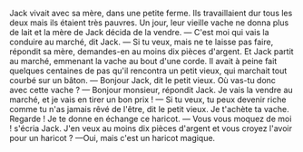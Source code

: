Jack vivait avec sa mère, dans une petite ferme. Ils travaillaient dur tous  les  deux  mais  ils  étaient  très pauvres. Un jour, leur vieille vache ne donna plus de lait et la mère de Jack décida de la vendre.
— C'est moi qui vais la conduire au marché, dit Jack.
— Si tu veux, mais ne te laisse pas faire, répondit sa mère, demandes-en au moins dix pièces d'argent.
Et Jack partit au marché, emmenant la vache au bout d'une corde. Il avait à peine fait quelques centaines de pas qu'il rencontra un petit vieux, qui marchait tout courbé sur un bâton.
— Bonjour Jack, dit le petit vieux. Où vas-tu donc avec cette vache ?
— Bonjour monsieur, répondit Jack. Je vais la vendre au marché, et je vais en tirer un bon prix !
— Si tu veux, tu peux devenir riche comme tu n'as jamais rêvé de l'être, dit le petit vieux. Je t'achète ta vache. Regarde ! Je te donne en échange ce haricot.
— Vous vous moquez de moi ! s'écria Jack. J'en veux au moins dix pièces d'argent et vous croyez l'avoir pour un haricot ?​
—​Oui, mais c'est un haricot magique.